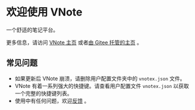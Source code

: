 # 欢迎使用 VNote
一个舒适的笔记平台。

更多信息，请访问 [VNote 主页](https://tamlok.gitee.io/vnote) 或者[由 Gitee 托管的主页](https://tamlok.gitee.io/vnote) 。

## 常见问题
* 如果更新后 VNote 崩溃，请删除用户配置文件夹中的 `vnotex.json` 文件。
* VNote 有着一系列强大的快捷键。请查看用户配置文件 `vnotex.json` 以获取一个完整的快捷键列表。
* 使用中有任何问题，欢迎[反馈](https://github.com/vnotex/vnote/issues) 。

